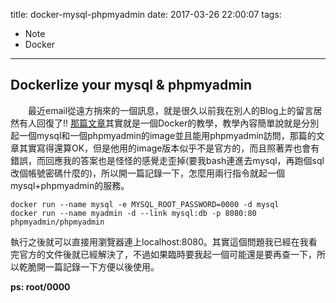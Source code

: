 title: docker-mysql-phpmyadmin
date: 2017-03-26 22:00:07
tags:
- Note
- Docker

---
## Dockerlize your mysql & phpmyadmin
　　最近email從遠方捎來的一個訊息，就是很久以前我在別人的Blog上的留言居然有人回復了!! [那篇文章](http://omarghader.github.io/docker-tutorial-phpmyadmin-and-mysql-server/)其實就是一個Docker的教學，教學內容簡單說就是分別起一個mysql和一個phpmyadmin的image並且能用phpmyadmin訪問，那篇的文章其實寫得還算OK，但是他用的image版本似乎不是官方的，而且照著弄也會有錯誤，而回應我的答案也是怪怪的感覺走歪掉(要我bash連進去mysql，再跑個sql改個帳號密碼什麼的)，所以開一篇記錄一下，怎麼用兩行指令就起一個mysql+phpmyadmin的服務。


    docker run --name mysql -e MYSQL_ROOT_PASSWORD=0000 -d mysql
    docker run --name myadmin -d --link mysql:db -p 8080:80 phpmyadmin/phpmyadmin


執行之後就可以直接用瀏覽器連上localhost:8080。其實這個問題我已經在我看完官方的文件後就已經解決了，不過如果臨時要我起一個可能還是要再查一下，所以乾脆開一篇記錄一下方便以後使用。　

**ps: root/0000**